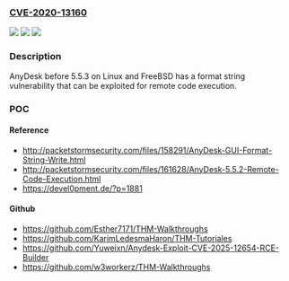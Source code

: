 ### [CVE-2020-13160](https://cve.mitre.org/cgi-bin/cvename.cgi?name=CVE-2020-13160)
![](https://img.shields.io/static/v1?label=Product&message=n%2Fa&color=blue)
![](https://img.shields.io/static/v1?label=Version&message=n%2Fa%20&color=brightgreen)
![](https://img.shields.io/static/v1?label=Vulnerability&message=n%2Fa&color=brightgreen)

### Description

AnyDesk before 5.5.3 on Linux and FreeBSD has a format string vulnerability that can be exploited for remote code execution.

### POC

#### Reference
- http://packetstormsecurity.com/files/158291/AnyDesk-GUI-Format-String-Write.html
- http://packetstormsecurity.com/files/161628/AnyDesk-5.5.2-Remote-Code-Execution.html
- https://devel0pment.de/?p=1881

#### Github
- https://github.com/Esther7171/THM-Walkthroughs
- https://github.com/KarimLedesmaHaron/THM-Tutoriales
- https://github.com/Yuweixn/Anydesk-Exploit-CVE-2025-12654-RCE-Builder
- https://github.com/w3workerz/THM-Walkthroughs

